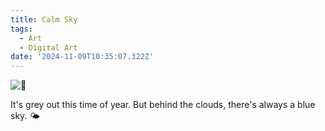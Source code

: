 ```yaml
---
title: Calm Sky
tags:
  - Art
  - Digital Art
date: '2024-11-09T10:35:07.322Z'
---
```


![🦋](http://res.cloudinary.com/cpadilla/image/upload/v1731100704/chrisdpadilla/blog/art/dngh35yo6aoun650ex03.jpg)

It's grey out this time of year. But behind the clouds, there's always a blue sky. 🌤️
